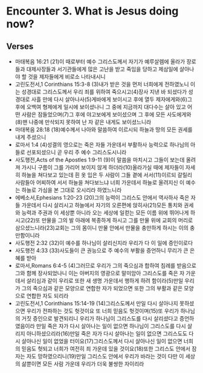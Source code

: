 #  Encounter 3. What is Jesus doing now?

## Verses
- 마태복음 16:21 (21)이 때로부터 예수 그리스도께서 자기가 예루살렘에 올라가 장로들과 대제사장들과 서기관들에게 많은 고난을 받고 죽임을 당하고 제삼일에 살아나야 할 것을 제자들에게 비로소 나타내시니
- 고린도전서,1 Corinthians 15:3-8 (3)내가 받은 것을 먼저 너희에게 전하였노니 이는 성경대로 그리스도께서 우리 죄를 위하여 죽으시고(4)장사 지낸 바 되셨다가 성경대로 사흘 만에 다시 살아나사(5)게바에게 보이시고 후에 열두 제자에게와(6)그 후에 오백여 형제에게 일시에 보이셨나니 그 중에 지금까지 대다수는 살아 있고 어떤 사람은 잠들었으며(7)그 후에 야고보에게 보이셨으며 그 후에 모든 사도에게와(8)맨 나중에 만삭되지 못하여 난 자 같은 내게도 보이셨느니라
- 마태복음 28:18 (18)예수께서 나아와 말씀하여 이르시되 하늘과 땅의 모든 권세를 내게 주셨으니
- 로마서 1:4 (4)성결의 영으로는 죽은 자들 가운데서 부활하사 능력으로 하나님의 아들로 선포되셨으니 곧 우리 주 예수 그리스도시니라
- 사도행전,Acts of the Apostles 1:9-11 (9)이 말씀을 마치시고 그들이 보는데 올려져 가시니 구름이 그를 가리어 보이지 않게 하더라(10)올라가실 때에 제자들이 자세히 하늘을 쳐다보고 있는데 흰 옷 입은 두 사람이 그들 곁에 서서(11)이르되 갈릴리 사람들아 어찌하여 서서 하늘을 쳐다보느냐 너희 가운데서 하늘로 올려지신 이 예수는 하늘로 가심을 본 그대로 오시리라 하였느니라
- 에베소서,Ephesians 1:20-23 (20)그의 능력이 그리스도 안에서 역사하사 죽은 자들 가운데서 다시 살리시고 하늘에서 자기의 오른편에 앉히사(21)모든 통치와 권세와 능력과 주권과 이 세상뿐 아니라 오는 세상에 일컫는 모든 이름 위에 뛰어나게 하시고(22)또 만물을 그의 발 아래에 복종하게 하시고 그를 만물 위에 교회의 머리로 삼으셨느니라(23)교회는 그의 몸이니 만물 안에서 만물을 충만하게 하시는 이의 충만함이니라
- 사도행전 2:32 (32)이 예수를 하나님이 살리신지라 우리가 다 이 일에 증인이로다
- 사도행전 4:33 (33)사도들이 큰 권능으로 주 예수의 부활을 증언하니 무리가 큰 은혜를 받아
- 로마서,Romans 6:4-5 (4)그러므로 우리가 그의 죽으심과 합하여 침례를 받음으로 그와 함께 장사되었나니 이는 아버지의 영광으로 말미암아 그리스도를 죽은 자 가운데서 살리심과 같이 우리로 또한 새 생명 가운데서 행하게 하려 함이라(5)만일 우리가 그의 죽으심과 같은 모양으로 연합한 자가 되었으면 또한 그의 부활과 같은 모양으로 연합한 자도 되리라
- 고린도전서,1 Corinthians 15:14-19 (14)그리스도께서 만일 다시 살아나지 못하셨으면 우리가 전파하는 것도 헛것이요 또 너희 믿음도 헛것이며(15)또 우리가 하나님의 거짓 증인으로 발견되리니 우리가 하나님이 그리스도를 다시 살리셨다고 증언하였음이라 만일 죽은 자가 다시 살아나는 일이 없으면 하나님이 그리스도를 다시 살리지 아니하셨으리라(16)만일 죽은 자가 다시 살아나는 일이 없으면 그리스도도 다시 살아나신 일이 없었을 터이요(17)그리스도께서 다시 살아나신 일이 없으면 너희의 믿음도 헛되고 너희가 여전히 죄 가운데 있을 것이요(18)또한 그리스도 안에서 잠자는 자도 망하였으리니(19)만일 그리스도 안에서 우리가 바라는 것이 다만 이 세상의 삶뿐이면 모든 사람 가운데 우리가 더욱 불쌍한 자이리라
